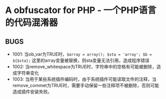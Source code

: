 # A obfuscator for PHP - 一个PHP语言的代码混淆器

## BUGS
* 1001: 当ob_var为TRUE时，`$array = array(); $sta = 'array'; $b = ${$sta};` 这里的array变量被替换，则sta变量无法引用，造成程序错误
* 1002: 当remove_whitespace为TRUE时，字符串中的空格有可能被删除，造成字符串变化
* 1003: 当用于某些系统插件编码时，由于系统插件可能读取文件的注释，当remove_commet为TRUE时，需要手动保留一些注释项不被删除，否则可能造成插件安装失败。